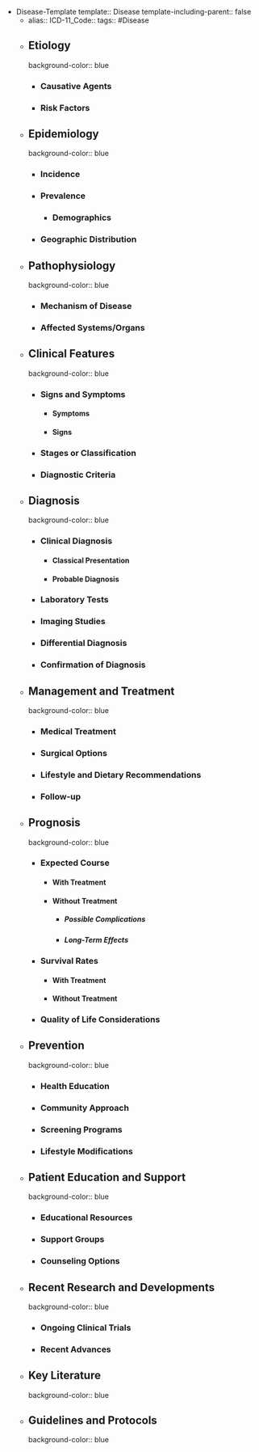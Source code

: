 - Disease-Template
  template:: Disease
  template-including-parent:: false
	- alias::
	  ICD-11_Code::
	  tags:: #Disease
	- ## Etiology
	  background-color:: blue
		- ### Causative Agents
		- ### Risk Factors
	- ## Epidemiology
	  background-color:: blue
		- ### Incidence
		- ### Prevalence
			- ### Demographics
		- ### Geographic Distribution
	- ## Pathophysiology
	  background-color:: blue
		- ### Mechanism of Disease
		- ### Affected Systems/Organs
	- ## Clinical Features
	  background-color:: blue
		- ### Signs and Symptoms
			- #### Symptoms
			- #### Signs
		- ### Stages or Classification
		- ### Diagnostic Criteria
	- ## Diagnosis
	  background-color:: blue
		- ### Clinical Diagnosis
			- #### Classical Presentation
			- #### Probable Diagnosis
		- ### Laboratory Tests
		- ### Imaging Studies
		- ### Differential Diagnosis
		- ### Confirmation of Diagnosis
	- ## Management and Treatment
	  background-color:: blue
		- ### Medical Treatment
		- ### Surgical Options
		- ### Lifestyle and Dietary Recommendations
		- ### Follow-up
	- ## Prognosis
	  background-color:: blue
		- ### Expected Course
			- #### With Treatment
			- #### Without Treatment
				- ##### Possible Complications
				- ##### Long-Term Effects
		- ### Survival Rates
			- #### With Treatment
			- #### Without Treatment
		- ### Quality of Life Considerations
	- ## Prevention
	  background-color:: blue
		- ### Health Education
		- ### Community Approach
		- ### Screening Programs
		- ### Lifestyle Modifications
	- ## Patient Education and Support
	  background-color:: blue
		- ### Educational Resources
		- ### Support Groups
		- ### Counseling Options
	- ## Recent Research and Developments
	  background-color:: blue
		- ### Ongoing Clinical Trials
		- ### Recent Advances
	- ## Key Literature
	  background-color:: blue
	- ## Guidelines and Protocols
	  background-color:: blue